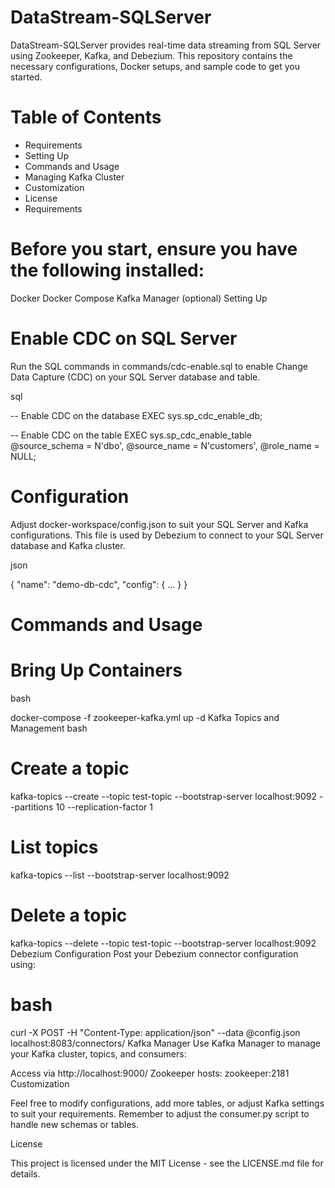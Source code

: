 # DataStream-SQLServer

DataStream-SQLServer provides real-time data streaming from SQL Server using Zookeeper, Kafka, and Debezium. This repository contains the necessary configurations, Docker setups, and sample code to get you started.

# Table of Contents

- Requirements
- Setting Up
- Commands and Usage
- Managing Kafka Cluster
- Customization
- License
- Requirements

# Before you start, ensure you have the following installed:

Docker
Docker Compose
Kafka Manager (optional)
Setting Up

# Enable CDC on SQL Server
Run the SQL commands in commands/cdc-enable.sql to enable Change Data Capture (CDC) on your SQL Server database and table.

sql

-- Enable CDC on the database
EXEC sys.sp_cdc_enable_db;

-- Enable CDC on the table
EXEC sys.sp_cdc_enable_table 
@source_schema = N'dbo', 
@source_name = N'customers', 
@role_name = NULL;

# Configuration
Adjust docker-workspace/config.json to suit your SQL Server and Kafka configurations. This file is used by Debezium to connect to your SQL Server database and Kafka cluster.

json

{
    "name": "demo-db-cdc",
    "config": {
        ...
    }
}

# Commands and Usage

# Bring Up Containers
bash

docker-compose -f zookeeper-kafka.yml up -d
Kafka Topics and Management
bash

# Create a topic
kafka-topics --create --topic test-topic --bootstrap-server localhost:9092 --partitions 10 --replication-factor 1

# List topics
kafka-topics --list --bootstrap-server localhost:9092

# Delete a topic
kafka-topics --delete --topic test-topic --bootstrap-server localhost:9092
Debezium Configuration
Post your Debezium connector configuration using:

# bash

curl -X POST -H "Content-Type: application/json" --data @config.json localhost:8083/connectors/
Kafka Manager
Use Kafka Manager to manage your Kafka cluster, topics, and consumers:

Access via http://localhost:9000/
Zookeeper hosts: zookeeper:2181
Customization

Feel free to modify configurations, add more tables, or adjust Kafka settings to suit your requirements. Remember to adjust the consumer.py script to handle new schemas or tables.


License

This project is licensed under the MIT License - see the LICENSE.md file for details.
